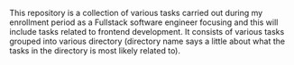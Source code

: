 This repository is a collection of various tasks carried out during my enrollment period as a Fullstack software engineer focusing and this will include tasks related to frontend development.
It consists of various tasks grouped into various directory (directory name says a little about what the tasks in the directory is most likely related to).
